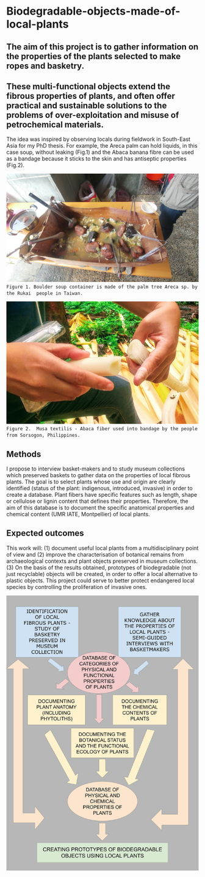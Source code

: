 # Biodegradable-objects-made-of-local-plants


## The aim of this project is to gather information on the properties of the plants selected to make ropes and basketry.
## These multi-functional objects extend the fibrous properties of plants, and often offer practical and sustainable solutions to the problems of over-exploitation and misuse of petrochemical materials. 


The idea was inspired by observing locals during fieldwork in South-East Asia for my PhD thesis. For example, the Areca palm can hold liquids, in this case soup, without leaking (Fig.1) and the Abaca banana fibre can be used as a bandage because it sticks to the skin and has antiseptic properties (Fig.2).

![20190413_153113.jpg](images/20190413_153113.jpg)
`Figure 1. Boulder soup container is made of the palm tree Areca sp. by the Rukai  people in Taiwan.` 


![ Figure 2.  Musa textilis - Abaca fiber used into bandage by the people from Sorsogon, Philippines.](https://github.com/Cel31/Biodegradable-objects-made-of-local-plants/blob/main/20190803_110811_HDR.jpg)
`Figure 2.  Musa textilis - Abaca fiber used into bandage by the people from Sorsogon, Philippines.`

## Methods
I propose to interview basket-makers and to study museum collections which preserved baskets to gather data on the properties of local fibrous plants. 
The goal is to select plants whose use and origin are clearly identified (status of the plant: indigenous, introduced, invasive) in order to create a database. Plant fibers have specific features such as length, shape or cellulose or lignin content that defines their properties. Therefore, the aim of this database is to document the specific anatomical properties and chemical content (UMR IATE, Montpellier) of local plants. 

## Expected outcomes

This work will: 
(1) document useful local plants from a multidisciplinary point of view and (2) improve the characterisation of botanical remains from archaeological contexts and plant objects preserved in museum collections. 
(3) On the basis of the results obtained, prototypes of biodegradable (not just recyclable) objects will be created, in order to offer a local alternative to plastic objects. This project could serve to better protect endangered local species by controlling the proliferation of invasive ones.


![ Schema biodegradable objects made of local plants](https://github.com/Cel31/Biodegradable-objects-made-of-local-plants/blob/main/Schema%20biodegradable%20chaine%20operatoire%20.jpg)


